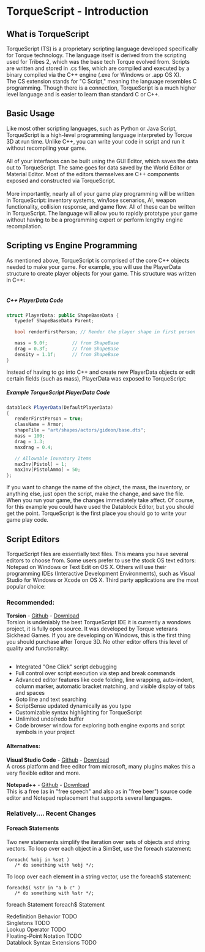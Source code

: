 # TorqueScript - Introduction
## What is TorqueScript
TorqueScript (TS) is a proprietary scripting language developed specifically for Torque technology. The language itself is derived from the scripting used for Tribes 2, which was the base tech Torque evolved from. Scripts are written and stored in .cs files, which are compiled and executed by a binary compiled via the C++ engine (.exe for Windows or .app OS X).<br>
The CS extension stands for "C Script," meaning the language resembles C programming. Though there is a connection, TorqueScript is a much higher level language and is easier to learn than standard C or C++. 
## Basic Usage
Like most other scripting languages, such as Python or Java Script, TorqueScript is a high-level programming language interpreted by Torque 3D at run time. Unlike C++, you can write your code in script and run it without recompiling your game.<br>
<br>
All of your interfaces can be built using the GUI Editor, which saves the data out to TorqueScript. The same goes for data saved by the World Editor or Material Editor. Most of the editors themselves are C++ components exposed and constructed via TorqueScript.<br>
<br>
More importantly, nearly all of your game play programming will be written in TorqueScript: inventory systems, win/lose scenarios, AI, weapon functionality, collision response, and game flow. All of these can be written in TorqueScript. The language will allow you to rapidly prototype your game without having to be a programming expert or perform lengthy engine recompilation. 

## Scripting vs Engine Programming
As mentioned above, TorqueScript is comprised of the core C++ objects needed to make your game. For example, you will use the PlayerData structure to create player objects for your game. This structure was written in C++:<br>
<br>
##### C++ PlayerData Code<br>
```cs 
struct PlayerData: public ShapeBaseData {
   typedef ShapeBaseData Parent;

   bool renderFirstPerson; // Render the player shape in first person

   mass = 9.0f;         // from ShapeBase
   drag = 0.3f;         // from ShapeBase
   density = 1.1f;      // from ShapeBase
}
```
Instead of having to go into C++ and create new PlayerData objects or edit certain fields (such as mass), PlayerData was exposed to TorqueScript:
<br>
##### Example TorqueScript PlayerData Code<br>
```cs
datablock PlayerData(DefaultPlayerData)
{
   renderFirstPerson = true;
   className = Armor;
   shapeFile = "art/shapes/actors/gideon/base.dts";
   mass = 100;
   drag = 1.3;
   maxdrag = 0.4;

   // Allowable Inventory Items
   maxInv[Pistol] = 1;
   maxInv[PistolAmmo] = 50;
};
```
If you want to change the name of the object, the mass, the inventory, or anything else, just open the script, make the change, and save the file. When you run your game, the changes immediately take affect. Of course, for this example you could have used the Datablock Editor, but you should get the point. TorqueScript is the first place you should go to write your game play code. 
## Script Editors
TorqueScript files are essentially text files. This means you have several editors to choose from. Some users prefer to use the stock OS text editors: Notepad on Windows or Text Edit on OS X. Others will use their programming IDEs (Interactive Development Environments), such as Visual Studio for Windows or Xcode on OS X. Third party applications are the most popular choice:

### Recommended:
**Torsion** - [Github]() - [Download]() <br>
Torsion is undeniably the best TorqueScript IDE it is currently a wondows project, it is fully open source. It was developed by Torque veterans Sickhead Games. If you are developing on Windows, this is the first thing you should purchase after Torque 3D. No other editor offers this level of quality and functionality:<br> <br>
* Integrated "One Click" script debugging<br>
* Full control over script execution via step and break commands
* Advanced editor features like code folding, line wrapping, auto-indent, column marker, automatic bracket matching, and visible display of tabs and spaces<br>
* Goto line and text searching<br>
* ScriptSense updated dynamically as you type<br>
* Customizable syntax highlighting for TorqueScript<br>
* Unlimited undo/redo buffer<br>
* Code browser window for exploring both engine exports and script symbols in your project<br>

#### Alternatives:
**Visual Studio Code** - [Github]() - [Download]() <br>
A cross platform and free editor from microsoft, many plugins makes this a very flexible editor and more.<br>

**Notepad++** - [Github]() - [Download]() <br>
This is a free (as in "free speech" and also as in "free beer") source code editor and Notepad replacement that supports several languages.

### Relatively.... Recent Changes
#### Foreach Statements
Two new statements simplify the iteration over sets of objects and string vectors.
To loop over each object in a SimSet, use the foreach statement:
```
foreach( %obj in %set )
   /* do something with %obj */;
```
To loop over each element in a string vector, use the foreach$ statement:
```
foreach$( %str in "a b c" )
   /* do something with %str */;
```

foreach Statement foreach$ Statement

Redefinition Behavior  TODO <br>
Singletons TODO <br>
Lookup Operator TODO <br>
Floating-Point Notation TODO <br>
Datablock Syntax Extensions TODO <br>
